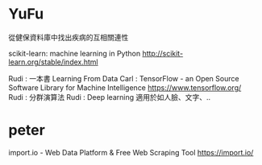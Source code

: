 # YuFu

從健保資料庫中找出疾病的互相關連性

scikit-learn: machine learning in Python
<http://scikit-learn.org/stable/index.html>  

Rudi : 一本書 Learning From Data
Carl : TensorFlow - an Open Source Software Library for Machine Intelligence <https://www.tensorflow.org/>  
Rudi : 分群演算法
Rudi : Deep learning 適用於如人臉、文字、..

# peter

import.io - Web Data Platform & Free Web Scraping Tool
<https://import.io/>  